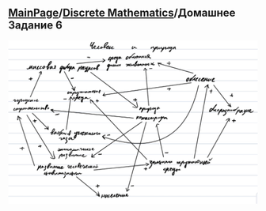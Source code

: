 ## [MainPage](../index.md)/[Discrete Mathematics](../README.md)/Домашнее Задание 6

<div align=center><img src="../pic/DZ6-1.png"></div>